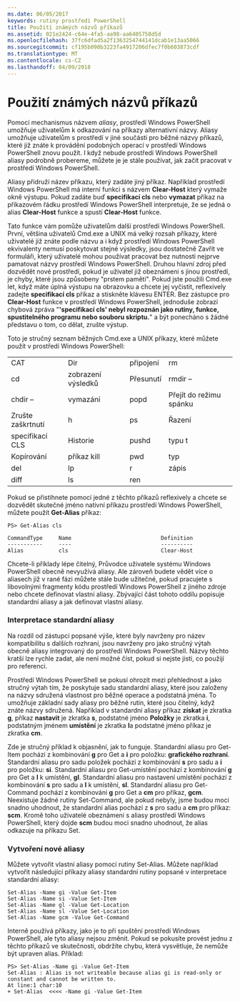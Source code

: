 ```yaml
---
ms.date: 06/05/2017
keywords: rutiny prostředí PowerShell
title: Použití známých názvů příkazů
ms.assetid: 021e2424-c64e-4fa5-aa98-aa6405758d5d
ms.openlocfilehash: 37fc6dfad5a2f1363254744141dcab1e13aa5066
ms.sourcegitcommit: cf195b090b3223fa4917206dfec7f0b603873cdf
ms.translationtype: MT
ms.contentlocale: cs-CZ
ms.lasthandoff: 04/09/2018
---
```

# <a name="using-familiar-command-names"></a>Použití známých názvů příkazů
Pomocí mechanismus názvem *aliasy*, prostředí Windows PowerShell umožňuje uživatelům k odkazování na příkazy alternativní názvy. Aliasy umožňuje uživatelům s prostředí v jiné součásti pro běžné názvy příkazů, které již znáte k provádění podobných operací v prostředí Windows PowerShell znovu použít. I když nebude prostředí Windows PowerShell aliasy podrobně probereme, můžete je je stále používat, jak začít pracovat v prostředí Windows PowerShell.

Aliasy přidruží název příkazu, který zadáte jiný příkaz. Například prostředí Windows PowerShell má interní funkci s názvem **Clear-Host** který vymaže okně výstupu. Pokud zadáte buď **specifikací cls** nebo **vymazat** příkaz na příkazovém řádku prostředí Windows PowerShell interpretuje, že se jedná o alias **Clear-Host** funkce a spustí  **Clear-Host** funkce.

Tato funkce vám pomůže uživatelům další prostředí Windows PowerShell. První, většina uživatelů Cmd.exe a UNIX má velký rozsah příkazy, které uživatelé již znáte podle názvu a i když prostředí Windows PowerShell ekvivalenty nemusí poskytovat stejné výsledky, jsou dostatečně Zavřít ve formuláři, který uživatelé mohou používat pracovat bez nutnosti nejprve pamatovat názvy prostředí Windows PowerShell. Druhou hlavní zdroj před dozvědět nové prostředí, pokud je uživatel již obeznámeni s jinou prostředí, je chyby, které jsou způsobeny "prstem paměti". Pokud jste použili Cmd.exe let, když máte úplná výstupu na obrazovku a chcete jej vyčistit, reflexively zadejte **specifikací cls** příkaz a stiskněte klávesu ENTER. Bez zástupce pro **Clear-Host** funkce v prostředí Windows PowerShell, jednoduše zobrazí chybová zpráva "**'specifikací cls' nebyl rozpoznán jako rutiny, funkce, spustitelného programu nebo souboru skriptu.**" a být ponecháno s žádné představu o tom, co dělat, zrušte výstup.

Toto je stručný seznam běžných Cmd.exe a UNIX příkazy, které můžete použít v prostředí Windows PowerShell:

|||||
|-|-|-|-|
|CAT|Dir|připojení|rm|
|cd|zobrazení výsledků|Přesunutí|rmdir –|
|chdir –|vymazání|popd|Přejít do režimu spánku|
|Zrušte zaškrtnutí|h|ps|Řazení|
|specifikací CLS|Historie|pushd|typu t|
|Kopírování|příkaz kill|pwd|typ|
|del|lp|r|zápis|
|diff|ls|ren||

Pokud se přistihnete pomocí jedné z těchto příkazů reflexively a chcete se dozvědět skutečné jméno nativní příkazu prostředí Windows PowerShell, můžete použít **Get-Alias** příkaz:

```
PS> Get-Alias cls

CommandType     Name                            Definition
-----------     ----                            ----------
Alias           cls                             Clear-Host
```

Chcete-li příklady lépe čitelný, Průvodce uživatele systému Windows PowerShell obecně nevyužívá aliasy. Ale zároveň budete vědět více o aliasech již v rané fázi můžete stále bude užitečné, pokud pracujete s libovolnými fragmenty kódu prostředí Windows PowerShell z jiného zdroje nebo chcete definovat vlastní aliasy. Zbývající část tohoto oddílu popisuje standardní aliasy a jak definovat vlastní aliasy.

### <a name="interpreting-standard-aliases"></a>Interpretace standardní aliasy
Na rozdíl od zástupci popsané výše, které byly navrženy pro název kompatibilitu s dalších rozhraní, jsou navrženy pro jako stručný výtah obecně aliasy integrovaný do prostředí Windows PowerShell. Názvy těchto kratší lze rychle zadat, ale není možné číst, pokud si nejste jisti, co použijí pro referenci.

Prostředí Windows PowerShell se pokusí ohrozit mezi přehlednost a jako stručný výtah tím, že poskytuje sadu standardní aliasy, které jsou založeny na názvy sdružená vlastnost pro běžné operace a podstatná jména. To umožňuje základní sady aliasy pro běžné rutin, které jsou čitelný, když znáte názvy sdružená. Například v standardní aliasy příkaz **získat** je zkratka **g**, příkaz **nastavit** je zkratka **s**, podstatné jméno **Položky** je zkratka **i**, podstatným jménem **umístění** je zkratka **l**a podstatné jméno příkaz je zkratka **cm**.

Zde je stručný příklad k objasnění, jak to funguje. Standardní aliasu pro Get-Item pochází z kombinování **g** pro Get a **i** pro položku: **grafického rozhraní**. Standardní aliasu pro sadu položek pochází z kombinování **s** pro sadu a **i** pro položku: **si**. Standardní aliasu pro Get-umístění pochází z kombinování **g** pro Get a **l** k umístění, **gl**. Standardní aliasu pro nastavení umístění pochází z kombinování **s** pro sadu a **l** k umístění, **sl**. Standardní aliasu pro Get-Command pochází z kombinování **g** pro Get a **cm** pro příkaz, **gcm**. Neexistuje žádné rutiny Set-Command, ale pokud nebyly, jsme budou moci snadno uhodnout, že standardní alias pochází z **s** pro sadu a **cm** pro příkaz: **scm**. Kromě toho uživatelé obeznámeni s aliasy prostředí Windows PowerShell, který dojde **scm** budou moci snadno uhodnout, že alias odkazuje na příkazu Set.

### <a name="creating-new-aliases"></a>Vytvoření nové aliasy
Můžete vytvořit vlastní aliasy pomocí rutiny Set-Alias. Můžete například vytvořit následující příkazy aliasy standardní rutiny popsané v interpretace standardní aliasy:

```
Set-Alias -Name gi -Value Get-Item
Set-Alias -Name si -Value Set-Item
Set-Alias -Name gl -Value Get-Location
Set-Alias -Name sl -Value Set-Location
Set-Alias -Name gcm -Value Get-Command
```

Interně používá příkazy, jako je to při spuštění prostředí Windows PowerShell, ale tyto aliasy nejsou změnit. Pokud se pokusíte provést jednu z těchto příkazů ve skutečnosti, obdržíte chybu, která vysvětluje, že nemůže být upraven alias. Příklad:

```
PS> Set-Alias -Name gi -Value Get-Item
Set-Alias : Alias is not writeable because alias gi is read-only or constant and cannot be written to.
At line:1 char:10
+ Set-Alias  <<<< -Name gi -Value Get-Item
```